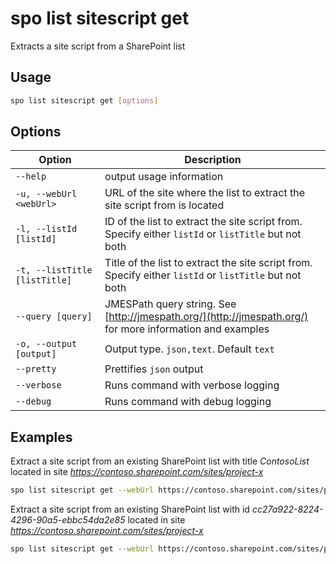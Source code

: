 # spo list sitescript get

Extracts a site script from a SharePoint list

## Usage

```sh
spo list sitescript get [options]
```

## Options

Option|Description
------|-----------
`--help`|output usage information
`-u, --webUrl <webUrl>`|URL of the site where the list to extract the site script from is located
`-l, --listId [listId]`|ID of the list to extract the site script from. Specify either `listId` or `listTitle` but not both
`-t, --listTitle [listTitle]`|Title of the list to extract the site script from. Specify either `listId` or `listTitle` but not both
`--query [query]`|JMESPath query string. See [http://jmespath.org/](http://jmespath.org/) for more information and examples
`-o, --output [output]`|Output type. `json,text`. Default `text`
`--pretty`|Prettifies `json` output
`--verbose`|Runs command with verbose logging
`--debug`|Runs command with debug logging

## Examples

Extract a site script from an existing SharePoint list with title _ContosoList_ located in site _https://contoso.sharepoint.com/sites/project-x_

```sh
spo list sitescript get --webUrl https://contoso.sharepoint.com/sites/project-x --listTitle ContosoList
```

Extract a site script from an existing SharePoint list with id _cc27a922-8224-4296-90a5-ebbc54da2e85_
located in site _https://contoso.sharepoint.com/sites/project-x_

```sh
spo list sitescript get --webUrl https://contoso.sharepoint.com/sites/project-x --listId cc27a922-8224-4296-90a5-ebbc54da2e85
```